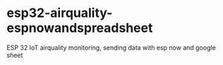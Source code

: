 # esp32-airquality-espnowandspreadsheet
ESP 32 IoT airquality monitoring, sending data with esp now and google sheet
